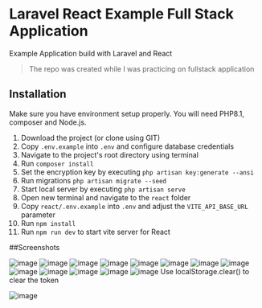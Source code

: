 # Laravel React Example Full Stack Application
Example Application build with Laravel and React

> The repo was created while I was practicing on fullstack application

## Installation 
Make sure you have environment setup properly. You will need PHP8.1, composer and Node.js.

1. Download the project (or clone using GIT)
2. Copy `.env.example` into `.env` and configure database credentials
3. Navigate to the project's root directory using terminal
4. Run `composer install`
5. Set the encryption key by executing `php artisan key:generate --ansi`
6. Run migrations `php artisan migrate --seed`
7. Start local server by executing `php artisan serve`
8. Open new terminal and navigate to the `react` folder
9. Copy `react/.env.example` into `.env` and adjust the `VITE_API_BASE_URL` parameter
9. Run `npm install`
10. Run `npm run dev` to start vite server for React

##Screenshots


![image](https://github.com/GhadeerZahwe/laravel-react-full-stack/assets/88279980/76884911-51e0-46a8-a443-f07ecac660f6)
![image](https://github.com/GhadeerZahwe/laravel-react-full-stack/assets/88279980/7ce2dbac-13cd-47a0-8dae-bf4c8b3e0ef3)
![image](https://github.com/GhadeerZahwe/laravel-react-full-stack/assets/88279980/15993b10-6521-45e4-a5d2-53220337d4e8)
![image](https://github.com/GhadeerZahwe/laravel-react-full-stack/assets/88279980/b6f254f1-46a9-4ab2-9e9a-1572a8789337)
![image](https://github.com/GhadeerZahwe/laravel-react-full-stack/assets/88279980/88bfedef-65c0-4c4e-beb6-1d4e882e526a)
![image](https://github.com/GhadeerZahwe/laravel-react-full-stack/assets/88279980/62cc68bf-3f72-49b3-a5bc-48187f57524d)
![image](https://github.com/GhadeerZahwe/laravel-react-full-stack/assets/88279980/843ec73b-d0bd-4d46-8c29-4cd31b7291e0)
![image](https://github.com/GhadeerZahwe/laravel-react-full-stack/assets/88279980/a9486c26-1075-41e6-a756-cc645826a377)
![image](https://github.com/GhadeerZahwe/laravel-react-full-stack/assets/88279980/d6587b83-9d9a-4a16-9ac5-cc098a81f325)
![image](https://github.com/GhadeerZahwe/laravel-react-full-stack/assets/88279980/3bd19a6d-9f40-4dc2-950a-9ab6c1eba32c)
![image](https://github.com/GhadeerZahwe/laravel-react-full-stack/assets/88279980/b843e175-eb14-428a-8a91-ce1a7441c3a6)
![image](https://github.com/GhadeerZahwe/laravel-react-full-stack/assets/88279980/4d746df5-f806-4554-89ef-ed748af28975)
![image](https://github.com/GhadeerZahwe/laravel-react-full-stack/assets/88279980/b4df97ce-37e4-4977-adaf-a3a0a499c79b)
Use localStorage.clear() to clear the token


![image](https://github.com/GhadeerZahwe/laravel-react-full-stack/assets/88279980/84e6bba0-1e13-48e2-a903-b94aa5c32a0a)














